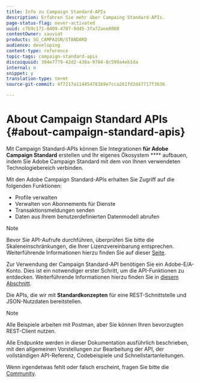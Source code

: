 ```yaml
---
title: Info zu Campaign Standard-APIs
description: Erfahren Sie mehr über Campaing Standard-APIs.
page-status-flag: never-activated
uuid: c7b9c171-0409-4707-9d45-3fa72aee8008
contentOwner: sauviat
products: SG_CAMPAIGN/STANDARD
audience: developing
content-type: reference
topic-tags: campaign-standard-apis
discoiquuid: 304e7779-42d2-430a-9704-8c599a4eb1da
internal: n
snippet: y
translation-type: tm+mt
source-git-commit: 4f7217a114454781b9e7cca261fd2d47717f3636

---
```



# About Campaign Standard APIs {#about-campaign-standard-apis}

Mit Campaign Standard-APIs können Sie Integrationen **für Adobe Campaign Standard** erstellen und Ihr eigenes Ökosystem **** aufbauen, indem Sie Adobe Campaign Standard mit dem von Ihnen verwendeten Technologiebereich verbinden.

Mit den Adobe Campaign Standard-APIs erhalten Sie Zugriff auf die folgenden Funktionen:

* Profile verwalten
* Verwalten von Abonnements für Dienste
* Transaktionsmeldungen senden
* Daten aus Ihrem benutzerdefinierten Datenmodell abrufen

>[!NOTE]
>
>Bevor Sie API-Aufrufe durchführen, überprüfen Sie bitte die Skaleneinschränkungen, die Ihrer Lizenzvereinbarung entsprechen. Weiterführende Informationen hierzu finden Sie auf dieser [Seite](https://helpx.adobe.com/legal/product-descriptions/campaign-standard.html#ITInfrastructureResourcesbyActiveProfilesTiers).

Zur Verwendung der Campaign Standard-API benötigen Sie ein Adobe-E/A-Konto. Dies ist ein notwendiger erster Schritt, um die API-Funktionen zu entdecken.
Weiterführende Informationen hierzu finden Sie in [diesem Abschnitt](../../api/using/setting-up-api-access.md).

Die APIs, die wir mit **Standardkonzepten** für eine REST-Schnittstelle und JSON-Nutzdaten bereitstellen.

>[!NOTE]
>
>Alle Beispiele arbeiten mit Postman, aber Sie können Ihren bevorzugten REST-Client nutzen.

Alle Endpunkte werden in dieser Dokumentation ausführlich beschrieben, mit den allgemeinen Vorstellungen zur Bearbeitung der API, der vollständigen API-Referenz, Codebeispiele und Schnellstartanleitungen.

Wenn irgendetwas fehlt oder falsch erscheint, fragen Sie bitte die [Community](http://help-forums.adobe.com/content/adobeforums/en/campaign-forum/adobe-campaign.html).
